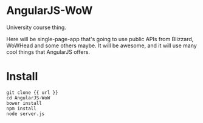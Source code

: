 AngularJS-WoW
=============

University course thing.

Here will be single-page-app that's going to use public APIs from Blizzard, WoWHead and some others maybe. It will be awesome, and it will use many cool things that AngularJS offers.

Install
=============

```
git clone {{ url }}
cd AngularJS-WoW
bower install
npm install
node server.js
```
